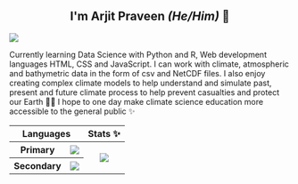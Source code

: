 <h2 align = 'center'>I'm Arjit Praveen <i>(He/Him)</i> 🌻</h2>

<img src = 'https://github.com/user-attachments/assets/eb67c1e5-9bce-47df-8eb7-6016be94d881'>

<p align = 'left'>Currently learning Data Science with Python and R, Web development languages HTML, CSS and JavaScript. I can work with climate, atmospheric and bathymetric data in the form of csv and NetCDF files. I also enjoy creating complex climate models to help understand and simulate past, present and future climate process to help prevent casualties and protect our Earth 🍂🍀 I hope to one day make climate science education more accessible to the general public ✨ </p>

<!--<img src = 'https://github-readme-stats.vercel.app/api/top-langs/?username=countatticus&layout=compact&theme=dark' align = 'right'>-->

<div>
<p align="center">
  <table>
    <tr>
      <th colspan = 2>Languages</th>
      <th>Stats ✨</th>
    </tr>
    <tr>
      <th>Primary</th>
      <th><a href="https://skillicons.dev"><img src="https://skillicons.dev/icons?i=python,r,julia,html,css,javascript"/></a></th>
      <th rowspan = 2><img src = 'https://github-readme-stats.vercel.app/api/top-langs/?username=countatticus&layout=compact&theme=dark'></th>
    </tr>
    <tr>
      <th>Secondary</th>
      <th><a href="https://skillicons.dev"><img src="https://skillicons.dev/icons?i=fortran,lua,mongodb,c,java"/></a></th>
    </tr>
  </table>
</p>
</div>
